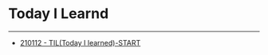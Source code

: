 # Today I Learnd
---
- [210112 - TIL(Today I learned)-START](./210112-til(today-i-learned)-START.md)
